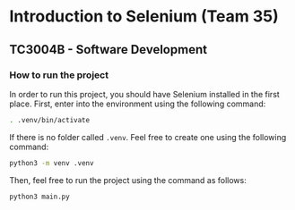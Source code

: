 # Introduction to Selenium (Team 35)

## TC3004B - Software Development

### How to run the project

In order to run this project, you should have Selenium installed in the first place.
First, enter into the environment using the following command:

```bash
. .venv/bin/activate
```

If there is no folder called `.venv`. Feel free to create one using the following command:

```bash
python3 -m venv .venv
```

Then, feel free to run the project using the command as follows:

```bash
python3 main.py
```
